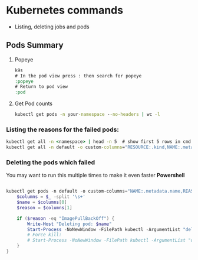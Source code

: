 # Kubernetes commands
* Listing, deleting jobs and pods

## Pods Summary
1. Popeye
 
    ```cmd
    k9s
    # In the pod view press : then search for popeye
    :popeye
    # Return to pod view
    :pod
    ```
2. Get Pod counts
    ```cmd
    kubectl get pods -n your-namespace --no-headers | wc -l
    ```
    
### Listing the reasons for the failed pods:

```cmd
kubectl get all -n <namespace> | head -n 5  # show first 5 rows in cmd
kubectl get all -n default -o custom-columns="RESOURCE:.kind,NAME:.metadata.name,STATUS:.status.phase,X:.status.containerStatuses[].state.waiting.reason"
```

### Deleting the pods which failed

You may want to run this multiple times to make it even faster 
**Powershell**
```powershell

kubectl get pods -n default -o custom-columns="NAME:.metadata.name,REASON:.status.containerStatuses[].state.waiting.reason" | ForEach-Object {
    $columns = $_ -split '\s+'
    $name = $columns[0]
    $reason = $columns[1]

    if ($reason -eq "ImagePullBackOff") {
        Write-Host "Deleting pod: $name"
        Start-Process -NoNewWindow -FilePath kubectl -ArgumentList "delete", "pod", $name, "-n", "default"
        # Force kill:
        # Start-Process -NoNewWindow -FilePath kubectl -ArgumentList "delete", "pod", $name, "-n", "default"  --grace-period=0 --force
    }
}

```
